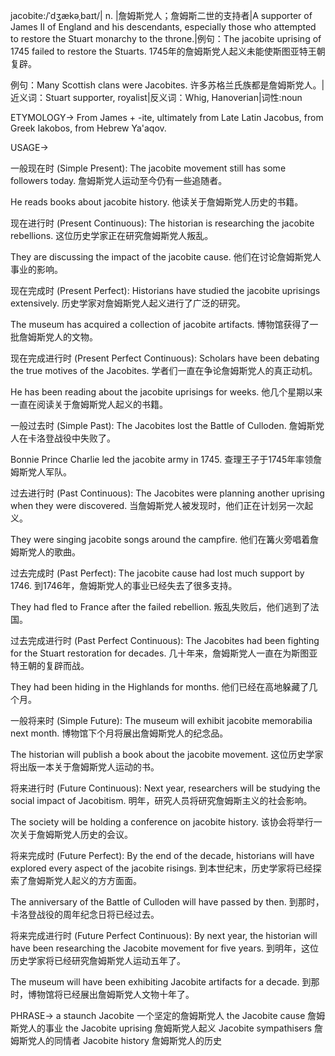 jacobite:/ˈdʒækəˌbaɪt/| n. |詹姆斯党人；詹姆斯二世的支持者|A supporter of James II of England and his descendants, especially those who attempted to restore the Stuart monarchy to the throne.|例句：The jacobite uprising of 1745 failed to restore the Stuarts. 1745年的詹姆斯党人起义未能使斯图亚特王朝复辟。

例句：Many Scottish clans were Jacobites. 许多苏格兰氏族都是詹姆斯党人。|近义词：Stuart supporter, royalist|反义词：Whig, Hanoverian|词性:noun

ETYMOLOGY->
From James + -ite, ultimately from Late Latin Jacobus, from Greek Iakobos, from Hebrew Ya'aqov.

USAGE->

一般现在时 (Simple Present):
The jacobite movement still has some followers today.  詹姆斯党人运动至今仍有一些追随者。

He reads books about jacobite history. 他读关于詹姆斯党人历史的书籍。

现在进行时 (Present Continuous):
The historian is researching the jacobite rebellions.  这位历史学家正在研究詹姆斯党人叛乱。

They are discussing the impact of the jacobite cause. 他们在讨论詹姆斯党人事业的影响。


现在完成时 (Present Perfect):
Historians have studied the jacobite uprisings extensively. 历史学家对詹姆斯党人起义进行了广泛的研究。

The museum has acquired a collection of jacobite artifacts.  博物馆获得了一批詹姆斯党人的文物。


现在完成进行时 (Present Perfect Continuous):
Scholars have been debating the true motives of the Jacobites. 学者们一直在争论詹姆斯党人的真正动机。

He has been reading about the jacobite uprisings for weeks. 他几个星期以来一直在阅读关于詹姆斯党人起义的书籍。


一般过去时 (Simple Past):
The Jacobites lost the Battle of Culloden. 詹姆斯党人在卡洛登战役中失败了。

Bonnie Prince Charlie led the jacobite army in 1745.  查理王子于1745年率领詹姆斯党人军队。


过去进行时 (Past Continuous):
The Jacobites were planning another uprising when they were discovered.  当詹姆斯党人被发现时，他们正在计划另一次起义。

They were singing jacobite songs around the campfire.  他们在篝火旁唱着詹姆斯党人的歌曲。


过去完成时 (Past Perfect):
The jacobite cause had lost much support by 1746. 到1746年，詹姆斯党人的事业已经失去了很多支持。

They had fled to France after the failed rebellion. 叛乱失败后，他们逃到了法国。


过去完成进行时 (Past Perfect Continuous):
The Jacobites had been fighting for the Stuart restoration for decades.  几十年来，詹姆斯党人一直在为斯图亚特王朝的复辟而战。

They had been hiding in the Highlands for months. 他们已经在高地躲藏了几个月。


一般将来时 (Simple Future):
The museum will exhibit jacobite memorabilia next month. 博物馆下个月将展出詹姆斯党人的纪念品。

The historian will publish a book about the jacobite movement. 这位历史学家将出版一本关于詹姆斯党人运动的书。


将来进行时 (Future Continuous):
Next year, researchers will be studying the social impact of Jacobitism. 明年，研究人员将研究詹姆斯主义的社会影响。

The society will be holding a conference on jacobite history.  该协会将举行一次关于詹姆斯党人历史的会议。


将来完成时 (Future Perfect):
By the end of the decade, historians will have explored every aspect of the jacobite risings. 到本世纪末，历史学家将已经探索了詹姆斯党人起义的方方面面。

The anniversary of the Battle of Culloden will have passed by then. 到那时，卡洛登战役的周年纪念日将已经过去。


将来完成进行时 (Future Perfect Continuous):
By next year, the historian will have been researching the Jacobite movement for five years. 到明年，这位历史学家将已经研究詹姆斯党人运动五年了。

The museum will have been exhibiting Jacobite artifacts for a decade. 到那时，博物馆将已经展出詹姆斯党人文物十年了。


PHRASE->
a staunch Jacobite  一个坚定的詹姆斯党人
the Jacobite cause  詹姆斯党人的事业
the Jacobite uprising  詹姆斯党人起义
Jacobite sympathisers  詹姆斯党人的同情者
Jacobite history  詹姆斯党人的历史
